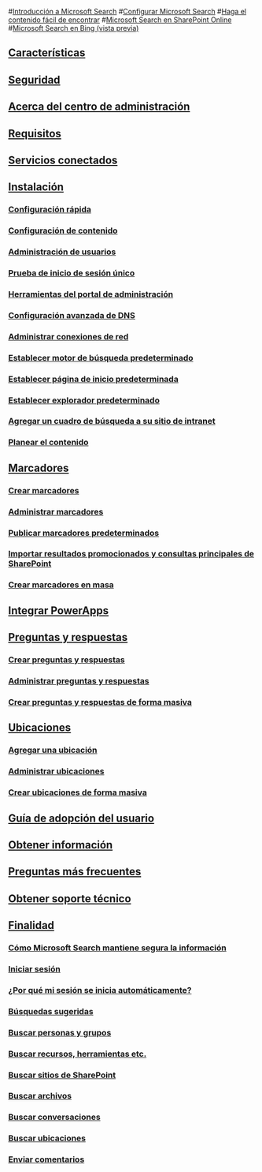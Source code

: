 #[Introducción a Microsoft Search](overview-microsoft-search.md)
#[Configurar Microsoft Search](setup-microsoft-search.md)
#[Haga el contenido fácil de encontrar](make-content-easy-to-find.md)
#[Microsoft Search en SharePoint Online](get-started-search-in-sharepoint-online.md)
#[Microsoft Search en Bing (vista previa)](why-microsoft-search.md)
## [Características](features.md)
## [Seguridad](security.md)
## [Acerca del centro de administración](about-the-admin-portal.md)
## [Requisitos](requirements.md) 
## [Servicios conectados](connected-services.md)
## [Instalación](set-up-microsoft-search.md)
### [Configuración rápida](quick-set-up.md)
### [Configuración de contenido](content-settings.md)
### [Administración de usuarios](add-users.md)
### [Prueba de inicio de sesión único](test-single-sign-on.md)
### [Herramientas del portal de administración](admin-portal-tools.md)
### [Configuración avanzada de DNS](advanced-dns-configuration.md)
### [Administrar conexiones de red](manage-network-connections.md)
### [Establecer motor de búsqueda predeterminado](set-default-search-engine.md)
### [Establecer página de inicio predeterminada](set-default-homepage.md)
### [Establecer explorador predeterminado](set-default-browser.md)
### [Agregar un cuadro de búsqueda a su sitio de intranet](add-a-search-box-to-your-intranet-site.md)
### [Planear el contenido](plan-your-content.md)
## [Marcadores](create-and-manage-bookmarks.md)
### [Crear marcadores](create-bookmarks.md)
### [Administrar marcadores](manage-bookmarks.md)
### [Publicar marcadores predeterminados](publish-default-bookmarks.md)
### [Importar resultados promocionados y consultas principales de SharePoint](import-sharepoint-promoted-results-and-top-queries.md)
### [Crear marcadores en masa](bulk-create-bookmarks.md)
## [Integrar PowerApps](integrate-powerapps.md)
## [Preguntas y respuestas](create-and-manage-qas.md)
### [Crear preguntas y respuestas](create-qas.md)
### [Administrar preguntas y respuestas](manage-qas.md)
### [Crear preguntas y respuestas de forma masiva](bulk-create-qas.md)
## [Ubicaciones](locations.md)
### [Agregar una ubicación](add-a-location.md)
### [Administrar ubicaciones](manage-locations.md)
### [Crear ubicaciones de forma masiva](bulk-create-locations.md)
## [Guía de adopción del usuario](user-adoption-guide.md)
## [Obtener información](get-insights.md)
## [Preguntas más frecuentes](faqs.md)
## [Obtener soporte técnico](get-support.md)
## [Finalidad](use/about-microsoft-search.md)
### [Cómo Microsoft Search mantiene segura la información](use/how-microsoft-search-keeps-your-info-secure.md)
### [Iniciar sesión](use/sign-in.md)
### [¿Por qué mi sesión se inicia automáticamente?](use/why-am-i-automatically-signed-in.md)
### [Búsquedas sugeridas](use/suggested-searches.md)
### [Buscar personas y grupos](use/find-people-and-groups.md)
### [Buscar recursos, herramientas etc.](use/find-resources-tools-and-more.md)
### [Buscar sitios de SharePoint](use/find-sharepoint-sites.md)
### [Buscar archivos](use/find-files.md)
### [Buscar conversaciones](use/find-conversations.md)
### [Buscar ubicaciones](use/find-locations.md)
### [Enviar comentarios](use/send-feedback.md)